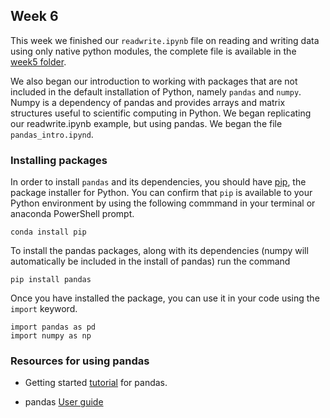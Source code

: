 ## Week 6

This week we finished our `readwrite.ipynb` file on reading and writing data using only native python modules, the complete file is available in the [week5 folder](https://github.com/seidelj/python-course/edit/main/week5/).

We also began our introduction to working with packages that are not included in the default installation of Python, namely `pandas` and `numpy`.  Numpy is a dependency of pandas and provides arrays and matrix structures useful to scientific computing in Python.  We began replicating our readwrite.ipynb example, but using pandas.  We began the file `pandas_intro.ipynd`.


### Installing packages
In order to install `pandas` and its dependencies, you should have [pip](https://pypi.org/project/pip/), the package installer for Python.  You can confirm that `pip` is available to your Python environment by using the following commmand in your terminal or anaconda PowerShell prompt.

```
conda install pip
```

To install the pandas packages, along with its dependencies (numpy will automatically be included in the install of pandas) run the command
```
pip install pandas
```

Once you have installed the package, you can use it in your code using the `import` keyword.

```
import pandas as pd
import numpy as np
```

### Resources for using pandas
* Getting started [tutorial](https://pandas.pydata.org/docs/getting_started/intro_tutorials/01_table_oriented.html) for pandas.

* pandas [User guide](https://pandas.pydata.org/docs/user_guide/index.html)
